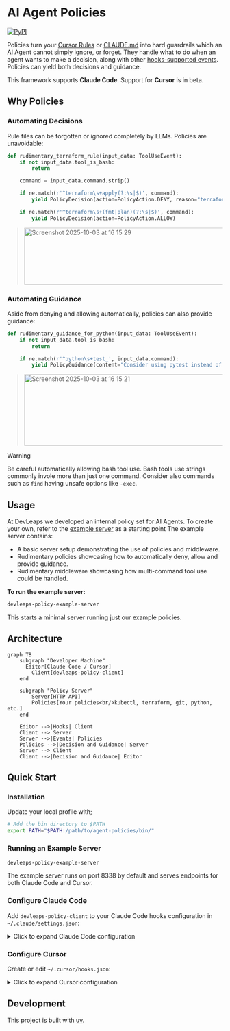 # AI Agent Policies

[![PyPI](https://img.shields.io/pypi/v/devleaps-agent-policies.svg)](https://pypi.org/project/devleaps-agent-policies/)

Policies turn your [Cursor Rules](https://cursor.com/docs/context/rules) or [CLAUDE.md](https://docs.claude.com/en/docs/claude-code/memory) into hard guardrails which an AI Agent cannot simply ignore, or forget. They handle what to do when an agent wants to make a decision, along with other [hooks-supported events](https://github.com/Devleaps/agent-policies/blob/main/devleaps/policies/server/common/models.py). Policies can yield both decisions and guidance.

This framework supports **Claude Code**. Support for **Cursor** is in beta.

## Why Policies

### Automating Decisions

Rule files can be forgotten or ignored completely by LLMs. Policies are unavoidable:

```python
def rudimentary_terraform_rule(input_data: ToolUseEvent):
    if not input_data.tool_is_bash:
        return

    command = input_data.command.strip()

    if re.match(r'^terraform\s+apply(?:\s|$)', command):
        yield PolicyDecision(action=PolicyAction.DENY, reason="terraform apply is not allowed. Use `terraform plan` instead.")

    if re.match(r'^terraform\s+(fmt|plan)(?:\s|$)', command):
        yield PolicyDecision(action=PolicyAction.ALLOW)
```

> <img width="648" height="133" alt="Screenshot 2025-10-03 at 16 15 29" src="https://github.com/user-attachments/assets/4659a391-2e96-431f-85e7-7d3973f2d101" />

### Automating Guidance

Aside from denying and allowing automatically, policies can also provide guidance:

```python
def rudimentary_guidance_for_python(input_data: ToolUseEvent):
    if not input_data.tool_is_bash:
        return

    if re.match(r'^python\s+test_', input_data.command):
        yield PolicyGuidance(content="Consider using pytest instead of running test files directly")
```


> <img width="652" height="167" alt="Screenshot 2025-10-03 at 16 15 21" src="https://github.com/user-attachments/assets/5ee865d3-edd3-4c18-92d2-b984dd0582da" />

> [!WARNING]  
> Be careful automatically allowing bash tool use. Bash tools use strings commonly invole more than just one command. Consider also commands such as `find` having unsafe options like `-exec`.

## Usage

At DevLeaps we developed an internal policy set for AI Agents. To create your own, refer to the [example server](https://github.com/Devleaps/agent-policies/blob/main/devleaps/policies/example/main.py) as a starting point The example server contains:
- A basic server setup demonstrating the use of policies and middleware.
- Rudimentary policies showcasing how to automatically deny, allow and provide guidance.
- Rudimentary middleware showcasing how multi-command tool use could be handled.

**To run the example server:**
```bash
devleaps-policy-example-server
```

This starts a minimal server running just our example policies.

## Architecture

```mermaid
graph TB
    subgraph "Developer Machine"
      Editor[Claude Code / Cursor]
        Client[devleaps-policy-client]
    end

    subgraph "Policy Server"
        Server[HTTP API]
        Policies[Your policies<br/>kubectl, terraform, git, python, etc.]
    end

    Editor -->|Hooks| Client
    Client --> Server
    Server -->|Events| Policies
    Policies -->|Decision and Guidance| Server
    Server --> Client
    Client -->|Decision and Guidance| Editor
```

## Quick Start

### Installation

Update your local profile with;

```bash
# Add the bin directory to $PATH
export PATH="$PATH:/path/to/agent-policies/bin/"
```

### Running an Example Server

```bash
devleaps-policy-example-server
```

The example server runs on port 8338 by default and serves endpoints for both Claude Code and Cursor.

### Configure Claude Code

Add `devleaps-policy-client` to your Claude Code hooks configuration in `~/.claude/settings.json`:

<details>
<summary>Click to expand Claude Code configuration</summary>

```json
{
  "hooks": {
    "PreToolUse": [
      {
        "hooks": [
          {
            "matcher": "*",
            "type": "command",
            "command": "devleaps-policy-client claude-code"
          }
        ]
      }
    ],
    "PostToolUse": [
      {
        "hooks": [
          {
            "matcher": "*",
            "type": "command",
            "command": "devleaps-policy-client claude-code"
          }
        ]
      }
    ],
    "UserPromptSubmit": [
      {
        "hooks": [
          {
            "matcher": "*",
            "type": "command",
            "command": "devleaps-policy-client claude-code"
          }
        ]
      }
    ],
    "Stop": [
      {
        "hooks": [
          {
            "matcher": "*",
            "type": "command",
            "command": "devleaps-policy-client claude-code"
          }
        ]
      }
    ],
    "SubagentStop": [
      {
        "hooks": [
          {
            "matcher": "*",
            "type": "command",
            "command": "devleaps-policy-client claude-code"
          }
        ]
      }
    ],
    "Notification": [
      {
        "hooks": [
          {
            "matcher": "*",
            "type": "command",
            "command": "devleaps-policy-client claude-code"
          }
        ]
      }
    ],
    "PreCompact": [
      {
        "hooks": [
          {
            "matcher": "*",
            "type": "command",
            "command": "devleaps-policy-client claude-code"
          }
        ]
      }
    ],
    "SessionStart": [
      {
        "hooks": [
          {
            "matcher": "*",
            "type": "command",
            "command": "devleaps-policy-client claude-code"
          }
        ]
      }
    ],
    "SessionEnd": [
      {
        "hooks": [
          {
            "matcher": "*",
            "type": "command",
            "command": "devleaps-policy-client claude-code"
          }
        ]
      }
    ]
  }
}
```

</details>

### Configure Cursor

Create or edit `~/.cursor/hooks.json`:

<details>
<summary>Click to expand Cursor configuration</summary>

```json
{
  "version": 1,
  "hooks": {
    "beforeShellExecution": [
      { "command": "devleaps-policy-client cursor" }
    ],
    "beforeMCPExecution": [
      { "command": "devleaps-policy-client cursor" }
    ],
    "afterFileEdit": [
      { "command": "devleaps-policy-client cursor" }
    ],
    "beforeReadFile": [
      { "command": "devleaps-policy-client cursor" }
    ],
    "beforeSubmitPrompt": [
      { "command": "devleaps-policy-client cursor" }
    ],
    "stop": [
      { "command": "devleaps-policy-client cursor" }
    ]
  }
}
```

The `devleaps-policy-client cursor` command will forward hook events to the policy server running on `localhost:8338`.

</details>

## Development

This project is built with [uv](https://docs.astral.sh/uv/).
